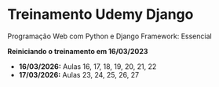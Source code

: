 # Treinamento Udemy Django
Programação Web com Python e Django Framework: Essencial

**Reiniciando o treinamento em 16/03/2023**
- **16/03/2026:** Aulas 16, 17, 18, 19, 20, 21, 22
- **17/03/2026:** Aulas 23, 24, 25, 26, 27
